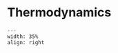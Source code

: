 # Thermodynamics

<div style="clear: both;">

```{figure} ../../figures/open.png
---
width: 35%
align: right
```

</div>


```{tableofcontents}
```